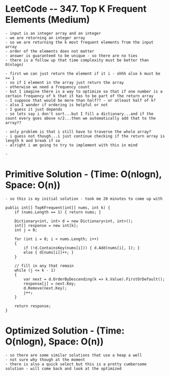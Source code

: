 # LeetCode -- 347. Top K Frequent Elements (Medium)

    - input is an integer array and an integer
    - we are returning an integer array
    - so we are returning the k most frequent elements from the input array
    - order of the elements does not matter
    - answer is guaranteed to be unique - so there are no ties
    - there is a follow up that time complexity must be better than O(nlogn)

    - first we can just return the element if it i - ohhh also k must be >= 1
    - so if 1 element in the array just return the array
    - otherwise we need a frequency count
    - but I imagine there is a way to optimize so that if one number is a certain frequency of k that it has to be part of the return array
    - I suppose that would be more than half?? - or atleast half of k?
    - also I wonder if ordering is helpful or not
    - I guess it just depends
    - so lets say i don't sort...but I fill a dictionary...and if the count every goes above n/2...then we automatically add that to the array??

    - only problem is that i still have to traverse the whole array?
    - i guess not though...i just continue checking if the return array is length k and break if so
    - alright i am going to try to implement with this in mind

    - 



    

# Primitive Solution - (Time: O(nlogn), Space: O(n))

    - so this is my initial solution - took me 20 minutes to come up with

    public int[] TopKFrequent(int[] nums, int k) {
        if (nums.Length == 1) { return nums; }

        Dictionary<int, int> d = new Dictionary<int, int>();
        int[] response = new int[k];
        int j = 0;

        for (int i = 0; i < nums.Length; i++)
        {
            if (!d.ContainsKey(nums[i])) { d.Add(nums[i], 1); }
            else { d[nums[i]]++; }
        }

        // fill in any that remain
        while (j <= k - 1)
        {
            var next = d.OrderByDescending(k => k.Value).FirstOrDefault();
            response[j] = next.Key;
            d.Remove(next.Key);
            j++;
        }

        return response;
    }

# Optimized Solution - (Time: O(nlogn), Space: O(n))

    - so there are some similar solutions that use a heap a well
    - not sure why though at the moment
    - there is also a quick select but this is a pretty cumbersome solution - will come back and look at the optimized















